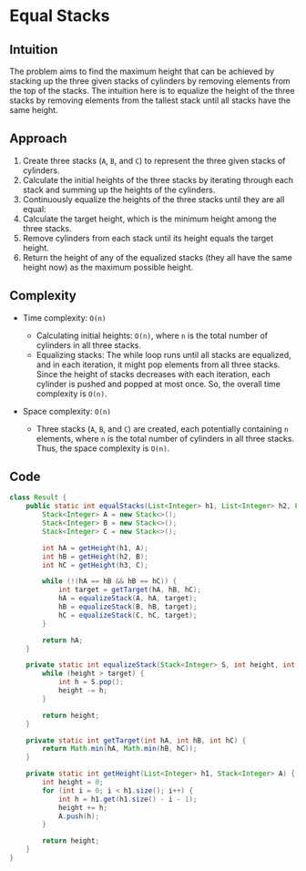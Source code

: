 # Equal Stacks

## Intuition

The problem aims to find the maximum height that can be achieved by stacking up the three given stacks of cylinders by removing elements from the top of the stacks. The intuition here is to equalize the height of the three stacks by removing elements from the tallest stack until all stacks have the same height.

## Approach

1. Create three stacks (`A`, `B`, and `C`) to represent the three given stacks of cylinders.
2. Calculate the initial heights of the three stacks by iterating through each stack and summing up the heights of the cylinders.
3. Continuously equalize the heights of the three stacks until they are all equal:
4. Calculate the target height, which is the minimum height among the three stacks.
5. Remove cylinders from each stack until its height equals the target height.
6. Return the height of any of the equalized stacks (they all have the same height now) as the maximum possible height.

## Complexity

- Time complexity: `O(n)`

  - Calculating initial heights: `O(n)`, where `n` is the total number of cylinders in all three stacks.
  - Equalizing stacks: The while loop runs until all stacks are equalized, and in each iteration, it might pop elements from all three stacks. Since the height of stacks decreases with each iteration, each cylinder is pushed and popped at most once. So, the overall time complexity is `O(n)`.

- Space complexity: `O(n)`
  - Three stacks (`A`, `B`, and `C`) are created, each potentially containing `n` elements, where `n` is the total number of cylinders in all three stacks. Thus, the space complexity is `O(n)`.

## Code

```java
class Result {
    public static int equalStacks(List<Integer> h1, List<Integer> h2, List<Integer> h3) {
        Stack<Integer> A = new Stack<>();
        Stack<Integer> B = new Stack<>();
        Stack<Integer> C = new Stack<>();

        int hA = getHeight(h1, A);
        int hB = getHeight(h2, B);
        int hC = getHeight(h3, C);

        while (!(hA == hB && hB == hC)) {
            int target = getTarget(hA, hB, hC);
            hA = equalizeStack(A, hA, target);
            hB = equalizeStack(B, hB, target);
            hC = equalizeStack(C, hC, target);
        }

        return hA;
    }

    private static int equalizeStack(Stack<Integer> S, int height, int target) {
        while (height > target) {
            int h = S.pop();
            height -= h;
        }

        return height;
    }

    private static int getTarget(int hA, int hB, int hC) {
        return Math.min(hA, Math.min(hB, hC));
    }

    private static int getHeight(List<Integer> h1, Stack<Integer> A) {
        int height = 0;
        for (int i = 0; i < h1.size(); i++) {
            int h = h1.get(h1.size() - i - 1);
            height += h;
            A.push(h);
        }

        return height;
    }
}
```
